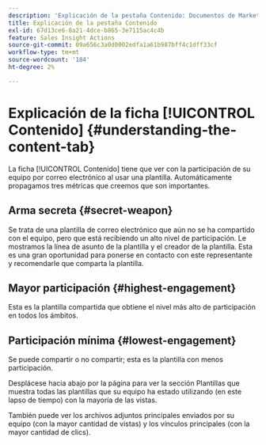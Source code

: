 ```yaml
---
description: 'Explicación de la pestaña Contenido: Documentos de Marketo, documentación del producto'
title: Explicación de la pestaña Contenido
exl-id: 67d13ce6-8a21-4dce-b865-3e7115ac4c4b
feature: Sales Insight Actions
source-git-commit: 09a656c3a0d0002edfa1a61b987bff4c1dff33cf
workflow-type: tm+mt
source-wordcount: '184'
ht-degree: 2%

---
```


# Explicación de la ficha [!UICONTROL Contenido] {#understanding-the-content-tab}

La ficha [!UICONTROL Contenido] tiene que ver con la participación de su equipo por correo electrónico al usar una plantilla. Automáticamente propagamos tres métricas que creemos que son importantes.

## Arma secreta {#secret-weapon}

Se trata de una plantilla de correo electrónico que aún no se ha compartido con el equipo, pero que está recibiendo un alto nivel de participación. Le mostramos la línea de asunto de la plantilla y el creador de la plantilla. Esta es una gran oportunidad para ponerse en contacto con este representante y recomendarle que comparta la plantilla.

## Mayor participación {#highest-engagement}

Esta es la plantilla compartida que obtiene el nivel más alto de participación en todos los ámbitos.

## Participación mínima {#lowest-engagement}

Se puede compartir o no compartir; esta es la plantilla con menos participación.

Desplácese hacia abajo por la página para ver la sección Plantillas que muestra todas las plantillas que su equipo ha estado utilizando (en este lapso de tiempo) con la mayoría de las vistas.

También puede ver los archivos adjuntos principales enviados por su equipo (con la mayor cantidad de vistas) y los vínculos principales (con la mayor cantidad de clics).
